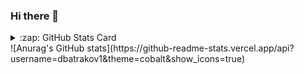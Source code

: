 ### Hi there 👋
<details>
<summary>:zap: GitHub Stats Card</summary>
  </details>
![Anurag's GitHub stats](https://github-readme-stats.vercel.app/api?username=dbatrakov1&theme=cobalt&show_icons=true)

<!--
**dbatrakov1/dbatrakov1** is a ✨ _special_ ✨ repository because its `README.md` (this file) appears on your GitHub profile.

Here are some ideas to get you started:

- 🔭 I’m currently working on ...
- 🌱 I’m currently learning ...
- 👯 I’m looking to collaborate on ...
- 🤔 I’m looking for help with ...
- 💬 Ask me about ...
- 📫 How to reach me: ...
- 😄 Pronouns: ...
- ⚡ Fun fact: ...
-->
